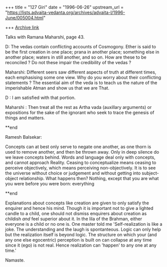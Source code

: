+++
title = "127 Giri"
date = "1996-06-26"
upstream_url = "https://lists.advaita-vedanta.org/archives/advaita-l/1996-June/005004.html"

+++
[Archive link](https://lists.advaita-vedanta.org/archives/advaita-l/1996-June/005004.html)

Talks with Ramana Maharshi, page 43.

D: The vedas contain conflicting accounts of Cosmogony. Ether is said to
be the first creation in one place; prana in another place; something
else in another place; waters in still another, and so on. How are these
to be reconciled ? Do not these impair the credibility of the vedas ?

Maharshi: Different seers saw different aspects of truth at different
times, each emphasising some one view. Why do you worry about their
conflicting statements ? The essential aim of the veda is to teach us the
nature of the imperishable Atman and show us that we are That.

D : I am satisfied with that portion.

Maharshi : Then treat all the rest as Artha vada (auxillary arguments) or
expositions for the sake of the ignorant who seek to trace the genesis of
things and matters.

**end

Ramesh Balsekar:

Concepts can at best only serve to negate one another,
as one thorn is used to remove another, and then be thrown away.
Only in deep silence do we leave concepts behind.
Words and language deal only with concepts, and cannot approach Reality.
Ceasing to conceptualize means ceasing to perceive objectively,
which means perceiving non-objectively.
It is to see the universe without choice or judgement and
without getting into subject-object relationship.
What happens then? Nothing, except that you are what you were
before you were born: everything

**end

Explanations about concepts like creation are given to only satisfy the
enquirer and hence his mind. Though it is important not to give a lighted
candle to a child, one should not dismiss enquirers about creation as
childish *and* feel superior about it. In the lila of the Brahman, either
everyone is a child or no one is. One master told me 'Self-realization is
like a joke. The understanding and the laugh is spontanteous. Logic can only
help but the realization itself is beyond logic. The structure on which
your (and any one else egocentric) perception is built on can collapse
at any time since it (ego) is not real. Hence realization can 'happen' to
any one at any time.'

Namaste.

